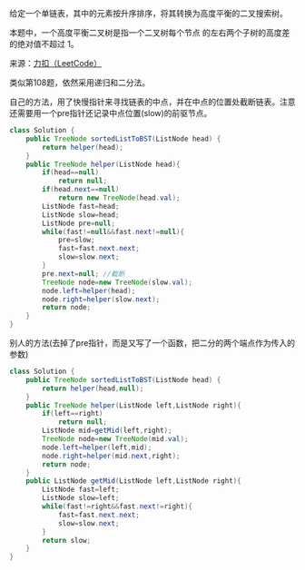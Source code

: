 给定一个单链表，其中的元素按升序排序，将其转换为高度平衡的二叉搜索树。

本题中，一个高度平衡二叉树是指一个二叉树每个节点 的左右两个子树的高度差的绝对值不超过 1。

来源：[力扣（LeetCode）](https://leetcode-cn.com/problems/convert-sorted-list-to-binary-search-tree)

类似第108题，依然采用递归和二分法。

自己的方法，用了快慢指针来寻找链表的中点，并在中点的位置处截断链表。注意还需要用一个pre指针还记录中点位置(slow)的前驱节点。

```java
class Solution {
    public TreeNode sortedListToBST(ListNode head) {
        return helper(head);        
    }
    public TreeNode helper(ListNode head){
        if(head==null)
            return null;
        if(head.next==null)
            return new TreeNode(head.val);
        ListNode fast=head;
        ListNode slow=head;
        ListNode pre=null;
        while(fast!=null&&fast.next!=null){
            pre=slow;
            fast=fast.next.next;
            slow=slow.next;
        }
        pre.next=null; //截断
        TreeNode node=new TreeNode(slow.val);
        node.left=helper(head);
        node.right=helper(slow.next);
        return node;
    }
}
```

别人的方法(去掉了pre指针，而是又写了一个函数，把二分的两个端点作为传入的参数)

```java
class Solution {
    public TreeNode sortedListToBST(ListNode head) {
        return helper(head,null);        
    }
    public TreeNode helper(ListNode left,ListNode right){
        if(left==right)
            return null;
        ListNode mid=getMid(left,right);
        TreeNode node=new TreeNode(mid.val);
        node.left=helper(left,mid);
        node.right=helper(mid.next,right);
        return node;
    }
    public ListNode getMid(ListNode left,ListNode right){
        ListNode fast=left;
        ListNode slow=left;
        while(fast!=right&&fast.next!=right){
            fast=fast.next.next;
            slow=slow.next;
        }
        return slow;
    }
}
```
